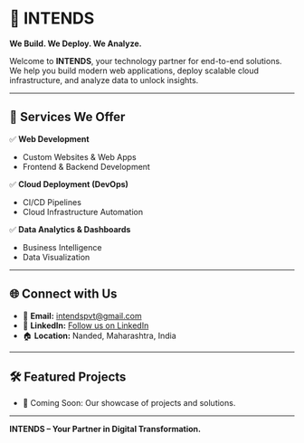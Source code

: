 # 🚀 INTENDS

**We Build. We Deploy. We Analyze.**

Welcome to **INTENDS**, your technology partner for end-to-end solutions. We help you build modern web applications, deploy scalable cloud infrastructure, and analyze data to unlock insights.

---

## 💼 Services We Offer

✅ **Web Development**
- Custom Websites & Web Apps
- Frontend & Backend Development

✅ **Cloud Deployment (DevOps)**
- CI/CD Pipelines
- Cloud Infrastructure Automation

✅ **Data Analytics & Dashboards**
- Business Intelligence
- Data Visualization

---

## 🌐 Connect with Us

- 📧 **Email:** [intendspvt@gmail.com](mailto:intendspvt@gmail.com)
- 💼 **LinkedIn:** [Follow us on LinkedIn](https://www.linkedin.com/in/intends/)
- 🏠 **Location:** Nanded, Maharashtra, India

---

## 🛠️ Featured Projects

- 🚀 Coming Soon: Our showcase of projects and solutions.

---

**INTENDS – Your Partner in Digital Transformation.**
